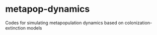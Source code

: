 # metapop-dynamics
Codes for simulating metapopulation dynamics based on colonization-extinction models
